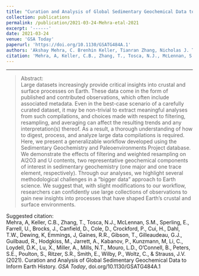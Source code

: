 ```yaml
---
title: "Curation and Analysis of Global Sedimentary Geochemical Data to Inform Earth History"
collection: publications
permalink: /publication/2021-03-24-Mehra-etal-2021
excerpt: '------'
date: 2021-03-24
venue: 'GSA Today'
paperurl: 'https://doi.org/10.1130/GSATG484A.1'
authors: 'Akshay Mehra, C. Brenhin Keller, Tianran Zhang, Nicholas J. Tosca, Scott M. McLennan, Erik Sperling, Una Farrell, Jochen Brocks, Donald Canfield, Devon Cole, Peter Crockford, Huan Cui, Tais W. Dahl, Keith Dewing, Joe Emmings, Robert R Gaines, Tim Gibson, Geoffrey J. Gilleaudeau, Romain Guilbaud, Malcolm Hodgkiss, Amber Jarrett, Pavel Kabanov, Marcus Kunzmann, Chao Li, David K Loydell, Xinze Lu, Austin Miller, N. Tanner Mills, Lucas D. Mouro, Brennan O’Connell, Shanan E. Peters, Simon Poulton, Samantha R. Ritzer, Emmy Smith, Philip Wilby, Christina Woltz, Justin V. Strauss'
citation: 'Mehra, A, Keller, C.B., Zhang, T., Tosca, N.J., McLennan, S.M., Sperling, E., Farrell, U., Brocks, J., Canfield, D., Cole, D., Crockford, P., Cui, H., Dahl, T.W., Dewing, K, Emmings, J, Gaines, R.R., Gibson, T., Gilleaudeau, G.J., Guilbaud, R., Hodgkiss, M., Jarrett, A., Kabanov, P., Kunzmann, M, Li, C., Loydell, D.K., Lu, X., Miller, A., Mills, N.T., Mouro, L.D., O’Connell, B., Peters, S.E., Poulton, S., Ritzer, S.R., Smith, E., Wilby, P., Woltz, C., &amp; Strauss, J.V. (2021). Curation and Analysis of Global Sedimentary Geochemical Data to Inform Earth History. <i>GSA Today</i>, doi.org/10.1130/GSATG484A.1'
---
```


------

>Abstract: <br/>Large datasets increasingly provide critical insights into crustal and surface processes on Earth. These data come in the form of published and contributed observations, which often include associated metadata. Even in the best-case scenario of a carefully curated dataset, it may be non-trivial to extract meaningful analyses from such compilations, and choices made with respect to filtering, resampling, and averaging can affect the resulting trends and any interpretation(s) thereof. As a result, a thorough understanding of how to digest, process, and analyze large data compilations is required. Here, we present a generalizable workflow developed using the Sedimentary Geochemistry and Paleoenvironments Project database. We demonstrate the effects of filtering and weighted resampling on Al2O3 and U contents, two representative geochemical components of interest in sedimentary geochemistry (one major and one trace element, respectively). Through our analyses, we highlight several methodological challenges in a “bigger data” approach to Earth science. We suggest that, with slight modifications to our workflow, researchers can confidently use large collections of observations to gain new insights into processes that have shaped Earth’s crustal and surface environments.

Suggested citation: <br/>Mehra, A, Keller, C.B., Zhang, T., Tosca, N.J., McLennan, S.M., Sperling, E., Farrell, U., Brocks, J., Canfield, D., Cole, D., Crockford, P., Cui, H., Dahl, T.W., Dewing, K, Emmings, J, Gaines, R.R., Gibson, T., Gilleaudeau, G.J., Guilbaud, R., Hodgkiss, M., Jarrett, A., Kabanov, P., Kunzmann, M, Li, C., Loydell, D.K., Lu, X., Miller, A., Mills, N.T., Mouro, L.D., O’Connell, B., Peters, S.E., Poulton, S., Ritzer, S.R., Smith, E., Wilby, P., Woltz, C., & Strauss, J.V. (2021). Curation and Analysis of Global Sedimentary Geochemical Data to Inform Earth History. <i>GSA Today</i>, doi.org/10.1130/GSATG484A.1